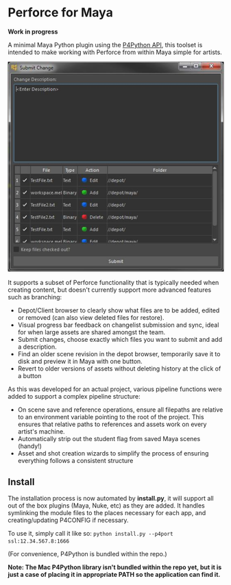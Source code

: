 # Perforce for Maya

**Work in progress**

A minimal Maya Python plugin using the [P4Python API](https://www.perforce.com/downloads/helix#product-54), this toolset is intended to make working with Perforce from within Maya simple for artists. 

![Alt text](images/image01.png?raw=true "Perforce for Maya Changelist Interface")

It supports a subset of Perforce functionality that is typically needed when creating content, but doesn't currently support more advanced features such as branching:
* Depot/Client browser to clearly show what files are to be added, edited or removed (can also view deleted files for restore).
* Visual progress bar feedback on changelist submission and sync, ideal for when large assets are shared amongst the team.
* Submit changes, choose exactly which files you want to submit and add a description.
* Find an older scene revision in the depot browser, temporarily save it to disk and preview it in Maya with one button.
* Revert to older versions of assets without deleting history at the click of a button

As this was developed for an actual project, various pipeline functions were added to support a complex pipeline structure:
* On scene save and reference operations, ensure all filepaths are relative to an environment variable pointing to the root of the project. This ensures that relative paths to references and assets work on every artist's machine.
* Automatically strip out the student flag from saved Maya scenes (handy!)
* Asset and shot creation wizards to simplify the process of ensuring everything follows a consistent structure

## Install

The installation process is now automated by **install.py**, it will support all out of the box plugins (Maya, Nuke, etc) as they are added. It handles symlinking the module files to the places necessary for each app, and creating/updating P4CONFIG if necessary.

To use it, simply call it like so:
```python install.py --p4port ssl:12.34.567.8:1666```

(For convenience, P4Python is bundled within the repo.)

**Note: The Mac P4Python library isn't bundled within the repo yet, but it is just a case of placing it in appropriate PATH so the application can find it.**
